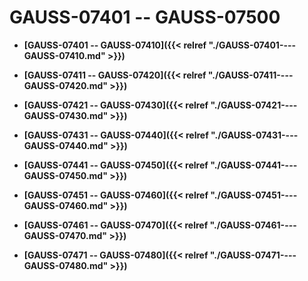 # GAUSS-07401 -- GAUSS-07500

-   **[GAUSS-07401 -- GAUSS-07410]({{< relref "./GAUSS-07401----GAUSS-07410.md" >}})**

-   **[GAUSS-07411 -- GAUSS-07420]({{< relref "./GAUSS-07411----GAUSS-07420.md" >}})**

-   **[GAUSS-07421 -- GAUSS-07430]({{< relref "./GAUSS-07421----GAUSS-07430.md" >}})**

-   **[GAUSS-07431 -- GAUSS-07440]({{< relref "./GAUSS-07431----GAUSS-07440.md" >}})**

-   **[GAUSS-07441 -- GAUSS-07450]({{< relref "./GAUSS-07441----GAUSS-07450.md" >}})**

-   **[GAUSS-07451 -- GAUSS-07460]({{< relref "./GAUSS-07451----GAUSS-07460.md" >}})**

-   **[GAUSS-07461 -- GAUSS-07470]({{< relref "./GAUSS-07461----GAUSS-07470.md" >}})**

-   **[GAUSS-07471 -- GAUSS-07480]({{< relref "./GAUSS-07471----GAUSS-07480.md" >}})**

